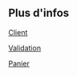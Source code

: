 ## Plus d'infos

<a class='see-also' href='client.html'><span class='title'>Client</span></a>

<a class='see-also' href='validation.html'><span class='title'>Validation</span></a>

<a class='see-also' href='panier.html'><span class='title'>Panier</span></a>


